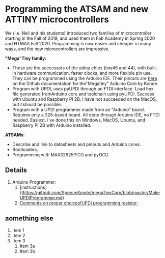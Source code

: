 # Programming the ATSAM and new ATTINY microcontrollers

We (i.e. Neil and his students) introduced two families of microcontroller starting in the Fall of 2019, and used them in Fab Academy in Spring 2020 and HTMAA Fall 2020.  Programming is now easier and cheaper in many ways, and the new microcontrollers are impressive.

**"Mega"Tiny family:** 
 * These are the successors of the attiny chips (tiny45 and 44), with built-in hardware communication, faster clocks, and more flexible pin use.   They can be programmed using the Arduino IDE.  Their pinouts are [here](https://github.com/SpenceKonde/megaTinyCore) on the Github documentation for the"Megatiny" Arduino Core by Konde.
 * Program with UPDI, uses pyUPDI through an FTDI interface.  Load hex file generated fromArduino core and toolchain using pyUPDI.  Success with Ubuntu and Raspberry PI 2B.  I have not succeeded on the MacOS, but itshould be possible.
 * Program with a UPDI programmer made from an "Arduino" board. Requires only a 328-based board.  All done through Arduino IDE, no FTDI needed.  Easiest.  I've done this on Windows, MacOS, Ubuntu, and  Raspberry Pi 2B with Arduino installed.  
 
 
 **ATSAMs:**
  * Describe and link to datasheets and pinouts and Arduino cores.
  * Bootloaders.
  * Programming with MAX32625PICO and pyOCD.
  
  ## Details
1. Arduino Programmer:
   1. [instructions]((https://github.com/SpenceKonde/megaTinyCore/blob/master/MakeUPDIProgrammer.md)
   1. [Comments on proper choiceofUPDI programming resistor:](https://github.com/SpenceKonde/AVR-Guidance/blob/master/HardwareNotes/UPDISeriesResistors.md)  
## aomething else
1. Item 1
1. Item 2
1. Item 3
   1. Item 3a
   1. Item 3b
